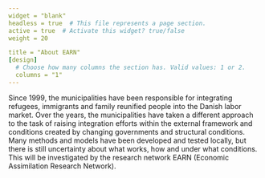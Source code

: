 ```yaml
---
widget = "blank"
headless = true  # This file represents a page section.
active = true  # Activate this widget? true/false
weight = 20

title = "About EARN"
[design]
  # Choose how many columns the section has. Valid values: 1 or 2.
  columns = "1"
---
```

Since 1999, the municipalities have been responsible for integrating refugees, immigrants and family reunified people into the Danish labor market. 
Over the years, the municipalities have taken a different approach to the task of raising integration efforts within the external framework and conditions created by changing governments and structural conditions.
Many methods and models have been developed and tested locally, but there is still uncertainty about what works, how and under what conditions. 
This will be investigated by the research network EARN (Economic Assimilation Research Network).

